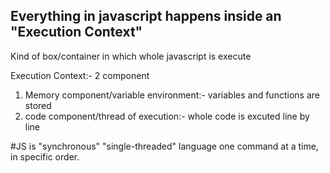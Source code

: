 ## Everything in javascript happens inside an "Execution Context"
Kind of box/container in which whole javascript is execute

Execution Context:-
2 component
1. Memory component/variable environment:- variables and functions are stored
2. code component/thread of execution:- whole code is excuted line by line

#JS is "synchronous" "single-threaded" language
one command at a time, in specific order.

